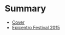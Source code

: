 # Summary

* [Cover](README.md)
* [Epicentro Festival 2015](documentation/EpicentroFestival2015.md)

